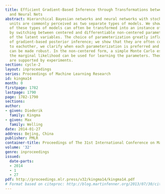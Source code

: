 ```yaml
---
title: Efficient Gradient-Based Inference through Transformations between Bayes Nets
  and Neural Nets
abstract: Hierarchical Bayesian networks and neural networks with stochastic hidden
  units are commonly perceived as two separate types of models. We show that either
  of these types of models can often be transformed into an instance of the other,
  by switching between centered and differentiable non-centered parameterizations
  of the latent variables. The choice of parameterization greatly influences the efficiency
  of gradient-based posterior inference; we show that they are often complementary
  to eachother, we clarify when each parameterization is preferred and show how inference
  can be made robust. In the non-centered form, a simple Monte Carlo estimator of
  the marginal likelihood can be used for learning the parameters. Theoretical results
  are supported by experiments.
section: cycle-2
layout: inproceedings
series: Proceedings of Machine Learning Research
id: kingma14
month: 0
firstpage: 1782
lastpage: 1790
page: 1782-1790
sections: 
author:
- given: Diederik
  family: Kingma
- given: Max
  family: Welling
date: 2014-01-27
address: Bejing, China
publisher: PMLR
container-title: Proceedings of The 31st International Conference on Machine Learning
volume: '32'
genre: inproceedings
issued:
  date-parts:
  - 2014
  - 1
  - 27
pdf: http://proceedings.mlr.press/v32/kingma14/kingma14.pdf
# Format based on citeproc: http://blog.martinfenner.org/2013/07/30/citeproc-yaml-for-bibliographies/
---
```


